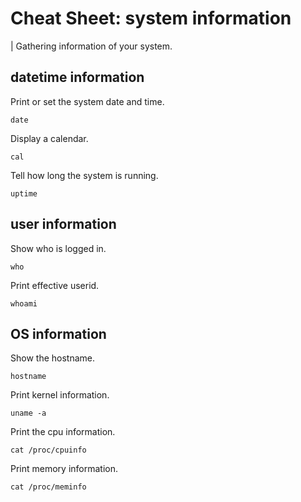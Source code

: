 # Cheat Sheet: system information
| Gathering information of your system.

## datetime information

Print or set the system date and time.

```
date
```

Display a calendar.

```
cal
```

Tell how long the system is running.

```
uptime
```

## user information

Show who is logged in.

```
who
```

Print effective userid.

```
whoami
```

## OS information

Show the hostname.

```
hostname
```

Print kernel information.

```
uname -a
```

Print the cpu information.

```
cat /proc/cpuinfo
```

Print memory information.

```
cat /proc/meminfo
```

